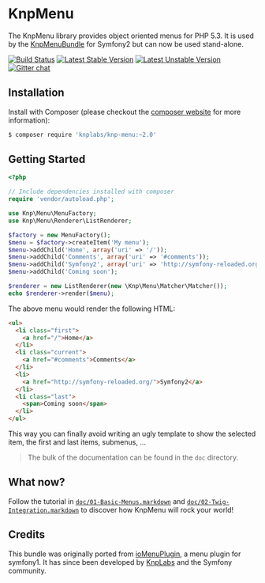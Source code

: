 KnpMenu
=======

The KnpMenu library provides object oriented menus for PHP 5.3.
It is used by the [KnpMenuBundle](https://github.com/KnpLabs/KnpMenuBundle) for Symfony2
but can now be used stand-alone.

[![Build Status](https://secure.travis-ci.org/KnpLabs/KnpMenu.svg)](http://travis-ci.org/KnpLabs/KnpMenu)
[![Latest Stable Version](https://poser.pugx.org/knplabs/knp-menu/v/stable.svg)](https://packagist.org/packages/knplabs/knp-menu)
[![Latest Unstable Version](https://poser.pugx.org/knplabs/knp-menu/v/unstable.svg)](https://packagist.org/packages/knplabs/knp-menu)
[![Gitter chat](https://badges.gitter.im/KnpLabs/KnpMenu.svg)](https://gitter.im/KnpLabs/KnpMenu)

## Installation

Install with Composer (please checkout the [composer website](http://getcomposer.org) for more information):

```bash
$ composer require 'knplabs/knp-menu:~2.0'
```

## Getting Started

```php
<?php

// Include dependencies installed with composer
require 'vendor/autoload.php';

use Knp\Menu\MenuFactory;
use Knp\Menu\Renderer\ListRenderer;

$factory = new MenuFactory();
$menu = $factory->createItem('My menu');
$menu->addChild('Home', array('uri' => '/'));
$menu->addChild('Comments', array('uri' => '#comments'));
$menu->addChild('Symfony2', array('uri' => 'http://symfony-reloaded.org/'));
$menu->addChild('Coming soon');

$renderer = new ListRenderer(new \Knp\Menu\Matcher\Matcher());
echo $renderer->render($menu);
```

The above menu would render the following HTML:

```html
<ul>
  <li class="first">
    <a href="/">Home</a>
  </li>
  <li class="current">
    <a href="#comments">Comments</a>
  </li>
  <li>
    <a href="http://symfony-reloaded.org/">Symfony2</a>
  </li>
  <li class="last">
    <span>Coming soon</span>
  </li>
</ul>
```

This way you can finally avoid writing an ugly template to show the selected item,
the first and last items, submenus, ...

> The bulk of the documentation can be found in the `doc` directory.

## What now?

Follow the tutorial in [`doc/01-Basic-Menus.markdown`][0] and [`doc/02-Twig-Integration.markdown`][1]
to discover how KnpMenu will rock your world!

## Credits

This bundle was originally ported from [ioMenuPlugin](http://github.com/weaverryan/ioMenuPlugin),
a menu plugin for symfony1. It has since been developed by [KnpLabs](http://www.knplabs.com) and
the Symfony community.

[0]: doc/01-Basic-Menus.markdown
[1]: doc/02-Twig-Integration.markdown
